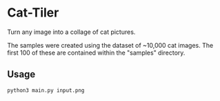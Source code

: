 # Cat-Tiler
Turn any image into a collage of cat pictures.

The samples were created using the dataset of ~10,000 cat images. The first 100 of these are contained within the "samples" directory.

## Usage
```
python3 main.py input.png
```
